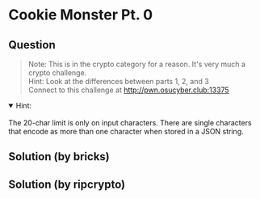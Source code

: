 # Cookie Monster Pt. 0

## Question

> Note: This is in the crypto category for a reason. It's very much a crypto challenge.  
> Hint: Look at the differences between parts 1, 2, and 3  
> Connect to this challenge at http://pwn.osucyber.club:13375

<details open>
<summary>Hint: </summary>
<br>
The 20-char limit is only on input characters. There are single characters that encode as more than one character when stored in a JSON string.
</details>

## Solution (by bricks)

## Solution (by ripcrypto)
